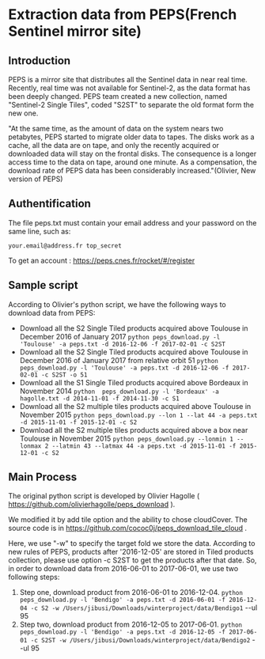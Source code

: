 # Extraction data from PEPS(French Sentinel mirror site)


## Introduction
PEPS is a mirror site that distributes all the Sentinel data in near real time. Recently, real time was not available for Sentinel-2, as the data format has been deeply changed. PEPS team created a new collection, named "Sentinel-2 Single Tiles", coded "S2ST" to separate the old format form the new one.

"At the same time, as the amount of data on the system nears two petabytes, PEPS started to migrate older data to tapes. The disks work as a cache, all the data are on tape, and only the recently acquired or downloaded data will stay on the frontal disks. The consequence is a longer access time to the data on tape, around one minute. As a compensation, the download rate of PEPS data has been considerably increased."(Olivier, New version of PEPS)


## Authentification 

The file peps.txt must contain your email address and your password on the same line, such as:

`your.email@address.fr top_secret`

To get an account : https://peps.cnes.fr/rocket/#/register


## Sample script
According to Olivier's python script, we have the following ways to download data from PEPS:

- Download all the S2 Single Tiled products acquired above Toulouse in December 2016 of January 2017
`python peps_download.py -l 'Toulouse' -a peps.txt -d 2016-12-06 -f 2017-02-01 -c S2ST`
- Download all the S2 Single Tiled products acquired above Toulouse in December 2016 of January 2017 from relative orbit 51
`python peps_download.py -l 'Toulouse' -a peps.txt -d 2016-12-06 -f 2017-02-01 -c S2ST -o 51`
- Download all the S1 Single Tiled products acquired above Bordeaux in November 2014
`python  peps_download.py -l 'Bordeaux' -a hagolle.txt -d 2014-11-01 -f 2014-11-30 -c S1`
- Download all the S2 multiple tiles products acquired above Toulouse in November 2015
`python peps_download.py --lon 1 --lat 44 -a peps.txt -d 2015-11-01 -f 2015-12-01 -c S2`
- Download all the S2 multiple tiles products acquired above a box near Toulouse in November 2015
`python peps_download.py --lonmin 1 --lonmax 2 --latmin 43 --latmax 44 -a peps.txt -d 2015-11-01 -f 2015-12-01 -c S2`


## Main Process

The original python script is developed by Olivier Hagolle ( https://github.com/olivierhagolle/peps_download ).

We modified it by add tile option and the ability to chose cloudCover. The source code is in https://github.com/cococ0j/peps_download_tile_cloud .

Here, we use "-w" to specify the target fold we store the data. According to new rules of PEPS, products after '2016-12-05' are stored in Tiled products collection, please use option -c S2ST to get the products after that date. So, in order to download data from 2016-06-01 to 2017-06-01, we use two following steps:

1. Step one, download product from 2016-06-01 to 2016-12-04.
`python peps_download.py -l 'Bendigo' -a peps.txt -d 2016-06-01 -f 2016-12-04 -c S2 -w /Users/jibusi/Downloads/winterproject/data/Bendigo1` --ul 95
2. Step two, download product from 2016-12-05 to 2017-06-01.
`python peps_download.py -l 'Bendigo' -a peps.txt -d 2016-12-05 -f 2017-06-01 -c S2ST -w /Users/jibusi/Downloads/winterproject/data/Bendigo2` --ul 95 




